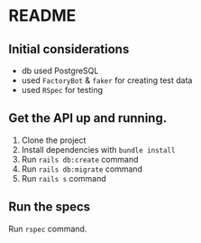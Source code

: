 # README

## Initial considerations
  - db used PostgreSQL
  - used `FactoryBot` & `faker` for creating test data
  - used `RSpec` for testing

## Get the API up and running.
1. Clone the project
2. Install dependencies with `bundle install`
2. Run `rails db:create` command
3. Run `rails db:migrate` command
4. Run `rails s` command

## Run the specs
Run `rspec` command.